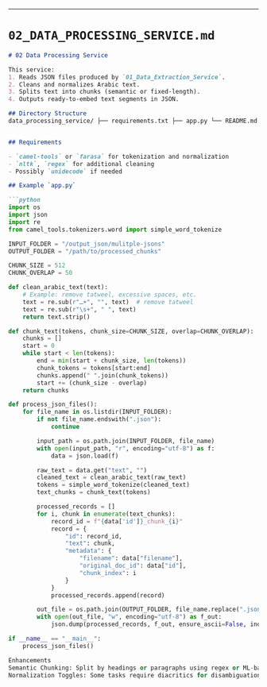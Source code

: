
---

# `02_DATA_PROCESSING_SERVICE.md`

```markdown
# 02 Data Processing Service

This service:
1. Reads JSON files produced by `01_Data_Extraction_Service`.
2. Cleans and normalizes Arabic text.
3. Splits text into chunks (semantic or fixed-length).
4. Outputs ready-to-embed text segments in JSON.

## Directory Structure
data_processing_service/ ├── requirements.txt ├── app.py └── README.md


## Requirements

- `camel-tools` or `farasa` for tokenization and normalization
- `nltk`, `regex` for additional cleaning
- Possibly `unidecode` if needed

## Example `app.py`

```python
import os
import json
import re
from camel_tools.tokenizers.word import simple_word_tokenize

INPUT_FOLDER = "/output_json/mulitple-jsons"
OUTPUT_FOLDER = "/path/to/processed_chunks"

CHUNK_SIZE = 512
CHUNK_OVERLAP = 50

def clean_arabic_text(text):
    # Example: remove tatweel, excessive spaces, etc.
    text = re.sub(r"ـ+", "", text)  # remove tatweel
    text = re.sub(r"\s+", " ", text)
    return text.strip()

def chunk_text(tokens, chunk_size=CHUNK_SIZE, overlap=CHUNK_OVERLAP):
    chunks = []
    start = 0
    while start < len(tokens):
        end = min(start + chunk_size, len(tokens))
        chunk_tokens = tokens[start:end]
        chunks.append(" ".join(chunk_tokens))
        start += (chunk_size - overlap)
    return chunks

def process_json_files():
    for file_name in os.listdir(INPUT_FOLDER):
        if not file_name.endswith(".json"):
            continue

        input_path = os.path.join(INPUT_FOLDER, file_name)
        with open(input_path, "r", encoding="utf-8") as f:
            data = json.load(f)

        raw_text = data.get("text", "")
        cleaned_text = clean_arabic_text(raw_text)
        tokens = simple_word_tokenize(cleaned_text)
        text_chunks = chunk_text(tokens)

        processed_records = []
        for i, chunk in enumerate(text_chunks):
            record_id = f"{data['id']}_chunk_{i}"
            record = {
                "id": record_id,
                "text": chunk,
                "metadata": {
                    "filename": data["filename"],
                    "original_doc_id": data["id"],
                    "chunk_index": i
                }
            }
            processed_records.append(record)

        out_file = os.path.join(OUTPUT_FOLDER, file_name.replace(".json", "_chunks.json"))
        with open(out_file, "w", encoding="utf-8") as f_out:
            json.dump(processed_records, f_out, ensure_ascii=False, indent=2)

if __name__ == "__main__":
    process_json_files()

Enhancements
Semantic Chunking: Split by headings or paragraphs using regex or ML-based segmenters.
Normalization Toggles: Some tasks require diacritics for disambiguation. Provide config options.